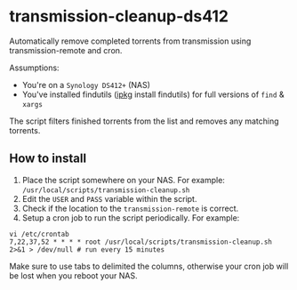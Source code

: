 # transmission-cleanup-ds412

Automatically remove completed torrents from transmission using transmission-remote and cron.

Assumptions:

- You're on a `Synology DS412+` (NAS)
- You've installed findutils ([ipkg](http://forum.synology.com/wiki/index.php/Overview_on_modifying_the_Synology_Server,_bootstrap,_ipkg_etc) install findutils) for full versions of `find` & `xargs`

The script filters finished torrents from the list and removes any matching torrents.

## How to install

1. Place the script somewhere on your NAS. For example: `/usr/local/scripts/transmission-cleanup.sh`
2. Edit the `USER` and `PASS` variable within the script.
3. Check if the location to the `transmission-remote` is correct.
4. Setup a cron job to run the script periodically. For example:

```
vi /etc/crontab
7,22,37,52 * * * * root /usr/local/scripts/transmission-cleanup.sh 2>&1 > /dev/null # run every 15 minutes
```

Make sure to use tabs to delimited the columns, otherwise your cron job will be lost when you reboot your NAS.
